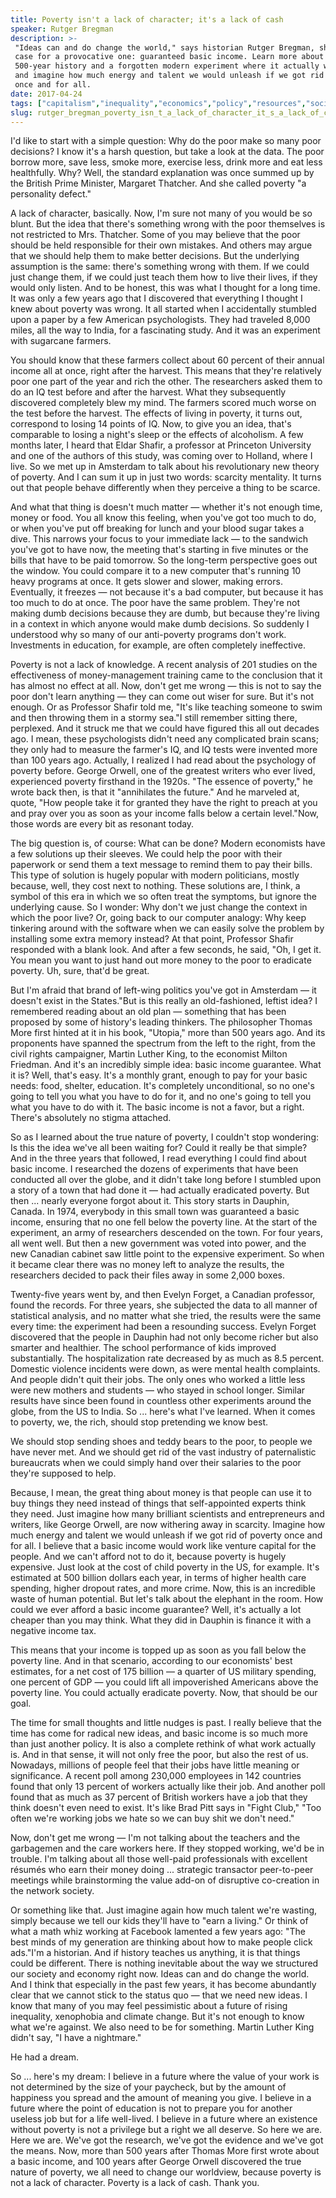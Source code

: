 ```yaml
---
title: Poverty isn't a lack of character; it's a lack of cash
speaker: Rutger Bregman
description: >-
 "Ideas can and do change the world," says historian Rutger Bregman, sharing his
 case for a provocative one: guaranteed basic income. Learn more about the idea's
 500-year history and a forgotten modern experiment where it actually worked --
 and imagine how much energy and talent we would unleash if we got rid of poverty
 once and for all.
date: 2017-04-24
tags: ["capitalism","inequality","economics","policy","resources","society","social-change","money","work"]
slug: rutger_bregman_poverty_isn_t_a_lack_of_character_it_s_a_lack_of_cash
---
```


I'd like to start with a simple question: Why do the poor make so many poor decisions? I
know it's a harsh question, but take a look at the data. The poor borrow more, save less,
smoke more, exercise less, drink more and eat less healthfully. Why? Well, the standard
explanation was once summed up by the British Prime Minister, Margaret Thatcher. And she
called poverty "a personality defect."

A lack of character, basically. Now, I'm sure not many of you would be so blunt. But the
idea that there's something wrong with the poor themselves is not restricted to Mrs.
Thatcher. Some of you may believe that the poor should be held responsible for their own
mistakes. And others may argue that we should help them to make better decisions. But the
underlying assumption is the same: there's something wrong with them. If we could just
change them, if we could just teach them how to live their lives, if they would only
listen. And to be honest, this was what I thought for a long time. It was only a few years
ago that I discovered that everything I thought I knew about poverty was wrong. It all
started when I accidentally stumbled upon a paper by a few American psychologists. They
had traveled 8,000 miles, all the way to India, for a fascinating study. And it was an
experiment with sugarcane farmers.

You should know that these farmers collect about 60 percent of their annual income all at
once, right after the harvest. This means that they're relatively poor one part of the
year and rich the other. The researchers asked them to do an IQ test before and after the
harvest. What they subsequently discovered completely blew my mind. The farmers scored
much worse on the test before the harvest. The effects of living in poverty, it turns out,
correspond to losing 14 points of IQ. Now, to give you an idea, that's comparable to
losing a night's sleep or the effects of alcoholism. A few months later, I heard that Eldar
Shafir, a professor at Princeton University and one of the authors of this study, was
coming over to Holland, where I live. So we met up in Amsterdam to talk about his
revolutionary new theory of poverty. And I can sum it up in just two words: scarcity
mentality. It turns out that people behave differently when they perceive a thing to be
scarce.

And what that thing is doesn't much matter — whether it's not enough time, money or
food. You all know this feeling, when you've got too much to do, or when you've put off
breaking for lunch and your blood sugar takes a dive. This narrows your focus to your
immediate lack — to the sandwich you've got to have now, the meeting that's starting in
five minutes or the bills that have to be paid tomorrow. So the long-term perspective goes
out the window. You could compare it to a new computer that's running 10 heavy programs at
once. It gets slower and slower, making errors. Eventually, it freezes — not because it's
a bad computer, but because it has too much to do at once. The poor have the same problem.
They're not making dumb decisions because they are dumb, but because they're living in a
context in which anyone would make dumb decisions. So suddenly I understood why so many of
our anti-poverty programs don't work. Investments in education, for example, are often
completely ineffective.

Poverty is not a lack of knowledge. A recent analysis of 201 studies on the effectiveness
of money-management training came to the conclusion that it has almost no effect at all.
Now, don't get me wrong — this is not to say the poor don't learn anything — they can come
out wiser for sure. But it's not enough. Or as Professor Shafir told me, "It's like
teaching someone to swim and then throwing them in a stormy sea."I still remember sitting
there, perplexed. And it struck me that we could have figured this all out decades ago. I
mean, these psychologists didn't need any complicated brain scans; they only had to
measure the farmer's IQ, and IQ tests were invented more than 100 years ago. Actually, I
realized I had read about the psychology of poverty before. George Orwell, one of the
greatest writers who ever lived, experienced poverty firsthand in the 1920s. "The essence
of poverty," he wrote back then, is that it "annihilates the future." And he marveled at,
quote, "How people take it for granted they have the right to preach at you and pray over
you as soon as your income falls below a certain level."Now, those words are every bit as
resonant today.

The big question is, of course: What can be done? Modern economists have a few solutions
up their sleeves. We could help the poor with their paperwork or send them a text message
to remind them to pay their bills. This type of solution is hugely popular with modern
politicians, mostly because, well, they cost next to nothing. These solutions are, I
think, a symbol of this era in which we so often treat the symptoms, but ignore the
underlying cause. So I wonder: Why don't we just change the context in which the poor live?
Or, going back to our computer analogy: Why keep tinkering around with the software when
we can easily solve the problem by installing some extra memory instead? At that point,
Professor Shafir responded with a blank look. And after a few seconds, he said, "Oh, I get
it. You mean you want to just hand out more money to the poor to eradicate poverty. Uh,
sure, that'd be great.

But I'm afraid that brand of left-wing politics you've got in Amsterdam — it doesn't exist
in the States."But is this really an old-fashioned, leftist idea? I remembered reading
about an old plan — something that has been proposed by some of history's leading
thinkers. The philosopher Thomas More first hinted at it in his book, "Utopia," more than
500 years ago. And its proponents have spanned the spectrum from the left to the right,
from the civil rights campaigner, Martin Luther King, to the economist Milton Friedman.
And it's an incredibly simple idea: basic income guarantee. What it is? Well, that's easy.
It's a monthly grant, enough to pay for your basic needs: food, shelter, education. It's
completely unconditional, so no one's going to tell you what you have to do for it, and no
one's going to tell you what you have to do with it. The basic income is not a favor, but
a right. There's absolutely no stigma attached.

So as I learned about the true nature of poverty, I couldn't stop wondering: Is this the
idea we've all been waiting for? Could it really be that simple? And in the three years
that followed, I read everything I could find about basic income. I researched the dozens
of experiments that have been conducted all over the globe, and it didn't take long before
I stumbled upon a story of a town that had done it — had actually eradicated poverty. But
then ... nearly everyone forgot about it. This story starts in Dauphin, Canada. In 1974,
everybody in this small town was guaranteed a basic income, ensuring that no one fell
below the poverty line. At the start of the experiment, an army of researchers descended
on the town. For four years, all went well. But then a new government was voted into
power, and the new Canadian cabinet saw little point to the expensive experiment. So when
it became clear there was no money left to analyze the results, the researchers decided to
pack their files away in some 2,000 boxes.

Twenty-five years went by, and then Evelyn Forget, a Canadian professor, found the
records. For three years, she subjected the data to all manner of statistical analysis,
and no matter what she tried, the results were the same every time: the experiment had
been a resounding success. Evelyn Forget discovered that the people in Dauphin had not only
become richer but also smarter and healthier. The school performance of kids improved
substantially. The hospitalization rate decreased by as much as 8.5 percent. Domestic
violence incidents were down, as were mental health complaints. And people didn't quit
their jobs. The only ones who worked a little less were new mothers and students — who
stayed in school longer. Similar results have since been found in countless other
experiments around the globe, from the US to India. So ... here's what I've learned. When
it comes to poverty, we, the rich, should stop pretending we know best.

We should stop sending shoes and teddy bears to the poor, to people we have never met. And
we should get rid of the vast industry of paternalistic bureaucrats when we could simply
hand over their salaries to the poor they're supposed to help.

Because, I mean, the great thing about money is that people can use it to buy things they
need instead of things that self-appointed experts think they need. Just imagine how many
brilliant scientists and entrepreneurs and writers, like George Orwell, are now withering
away in scarcity. Imagine how much energy and talent we would unleash if we got rid of
poverty once and for all. I believe that a basic income would work like venture capital
for the people. And we can't afford not to do it, because poverty is hugely expensive.
Just look at the cost of child poverty in the US, for example. It's estimated at 500
billion dollars each year, in terms of higher health care spending, higher dropout rates,
and more crime. Now, this is an incredible waste of human potential. But let's talk about
the elephant in the room. How could we ever afford a basic income guarantee? Well, it's
actually a lot cheaper than you may think. What they did in Dauphin is finance it with a
negative income tax.

This means that your income is topped up as soon as you fall below the poverty line. And
in that scenario, according to our economists' best estimates, for a net cost of 175
billion — a quarter of US military spending, one percent of GDP — you could lift all
impoverished Americans above the poverty line. You could actually eradicate poverty. Now,
that should be our goal.

The time for small thoughts and little nudges is past. I really believe that the time has
come for radical new ideas, and basic income is so much more than just another policy. It
is also a complete rethink of what work actually is. And in that sense, it will not only
free the poor, but also the rest of us. Nowadays, millions of people feel that their jobs
have little meaning or significance. A recent poll among 230,000 employees in 142
countries found that only 13 percent of workers actually like their job. And another poll
found that as much as 37 percent of British workers have a job that they think doesn't
even need to exist. It's like Brad Pitt says in "Fight Club," "Too often we're working
jobs we hate so we can buy shit we don't need."

Now, don't get me wrong — I'm not talking about the teachers and the garbagemen and the
care workers here. If they stopped working, we'd be in trouble. I'm talking about all
those well-paid professionals with excellent résumés who earn their money doing ...
strategic transactor peer-to-peer meetings while brainstorming the value add-on of
disruptive co-creation in the network society.

Or something like that. Just imagine again how much talent we're wasting, simply because
we tell our kids they'll have to "earn a living." Or think of what a math whiz working at
Facebook lamented a few years ago: "The best minds of my generation are thinking about how
to make people click ads."I'm a historian. And if history teaches us anything, it is that
things could be different. There is nothing inevitable about the way we structured our
society and economy right now. Ideas can and do change the world. And I think that
especially in the past few years, it has become abundantly clear that we cannot stick to
the status quo — that we need new ideas. I know that many of you may feel pessimistic about
a future of rising inequality, xenophobia and climate change. But it's not enough to know
what we're against. We also need to be for something. Martin Luther King didn't say, "I
have a nightmare."

He had a dream.

So ... here's my dream: I believe in a future where the value of your work is not
determined by the size of your paycheck, but by the amount of happiness you spread and the
amount of meaning you give. I believe in a future where the point of education is not to
prepare you for another useless job but for a life well-lived. I believe in a future where
an existence without poverty is not a privilege but a right we all deserve. So here we
are. Here we are. We've got the research, we've got the evidence and we've got the
means. Now, more than 500 years after Thomas More first wrote about a basic income, and 100
years after George Orwell discovered the true nature of poverty, we all need to change our
worldview, because poverty is not a lack of character. Poverty is a lack of cash. Thank
you.

<!--
ad_duration=3.33
event="TED2017"
external_start_time=0
has_talk_citation=1
intro_duration=11.82
is_subtitle_required="False"
is_talk_featured="True"
language="en"
language_swap="False"
native_language="en"
number_of_related_talks=6
number_of_speakers=1
number_of_subtitled_videos=29
number_of_tags=9
number_of_talk_download_languages=30
number_of_talk_more_resources=2
number_of_talk_recommendations=1
number_of_talks_take_actions=2
post_ad_duration=0.83
published_timestamp="2017-05-22 15:06:14"
recording_date="2017-04-24"
speaker_description="Historian"
speaker_is_published=1
speaker_name="Rutger Bregman"
talk_name="Poverty isn't a lack of character; it's a lack of cash"
talk_recommendations_blurb="Check out these extra resources on poverty, income and the future of work, curated by Rutger Bregman."
talks_tags=["capitalism","inequality","economics","policy","resources","society","social-change","money","work"]
url_audio="https://download.ted.com/talks/RutgerBregman_2017.mp3?apikey=acme-roadrunner"
url_photo_speaker="https://pe.tedcdn.com/images/ted/7a301c477592dabe9343b1c995b7c3fd284556fe_254x191.jpg"
url_photo_talk="https://s3.amazonaws.com/talkstar-photos/uploads/ccd4bec7-1e37-4bf7-9ed8-8add9869b28f/RutgerBregman_2017-embed.jpg"
url_webpage="https://www.ted.com/talks/rutger_bregman_poverty_isn_t_a_lack_of_character_it_s_a_lack_of_cash"
video_type_name="TED Stage Talk"
-->